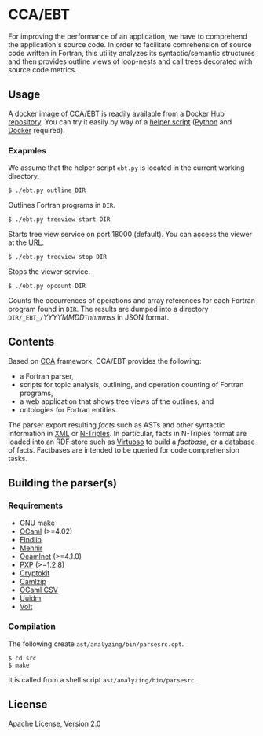 # CCA/EBT

For improving the performance of an application, we have to comprehend
the application's source code. In order to facilitate comrehension of
source code written in Fortran, this utility analyzes its
syntactic/semantic structures and then provides outline views of
loop-nests and call trees decorated with source code metrics.


## Usage

A docker image of CCA/EBT is readily available from a Docker Hub
[repository](https://hub.docker.com/r/ebtxhpc/cca/).
You can try it easily by way of a
[helper script](https://raw.githubusercontent.com/ebt-hpc/docker-cca/master/ebt.py)
([Python](https://www.python.org/) and [Docker](https://www.docker.com/) required).

### Exapmles

We assume that the helper script `ebt.py` is located in the current
working directory.

    $ ./ebt.py outline DIR
    
Outlines Fortran programs in `DIR`.
    
    $ ./ebt.py treeview start DIR
    
Starts tree view service on port 18000 (default). You can access the
viewer at the [URL](http://localhost:18000/).

    $ ./ebt.py treeview stop DIR
    
Stops the viewer service.

    $ ./ebt.py opcount DIR
    
Counts the occurrences of operations and array references for each
Fortran program found in `DIR`.  The results are dumped into a directory
`DIR/_EBT_/`*YYYYMMDD*`T`*hhmmss* in JSON format.


## Contents

Based on [CCA](https://github.com/codinuum/cca/) framework, CCA/EBT
provides the following:

* a Fortran parser,
* scripts for topic analysis, outlining, and operation counting of Fortran programs,
* a web application that shows tree views of the outlines, and
* ontologies for Fortran entities.

The parser export resulting *facts* such as ASTs and
other syntactic information in [XML](https://www.w3.org/TR/xml11/) or
[N-Triples](https://www.w3.org/2001/sw/RDFCore/ntriples/).
In particular, facts in N-Triples format are loaded into an RDF store such as
[Virtuoso](https://github.com/openlink/virtuoso-opensource) to build a
*factbase*, or a database of facts.
Factbases are intended to be queried for code comprehension tasks.


## Building the parser(s)

### Requirements

* GNU make
* [OCaml](http://ocaml.org/) (>=4.02)
* [Findlib](http://projects.camlcity.org/projects/findlib.html)
* [Menhir](http://gallium.inria.fr/~fpottier/menhir/)
* [Ocamlnet](http://projects.camlcity.org/projects/ocamlnet.html) (>=4.1.0)
* [PXP](http://projects.camlcity.org/projects/pxp.html) (>=1.2.8)
* [Cryptokit](https://github.com/xavierleroy/cryptokit)
* [Camlzip](https://github.com/xavierleroy/camlzip)
* [OCaml CSV](https://github.com/Chris00/ocaml-csv)
* [Uuidm](http://erratique.ch/software/uuidm)
* [Volt](https://github.com/codinuum/volt)

### Compilation

The following create `ast/analyzing/bin/parsesrc.opt`.

    $ cd src
    $ make

It is called from a shell script `ast/analyzing/bin/parsesrc`.


## License

Apache License, Version 2.0
